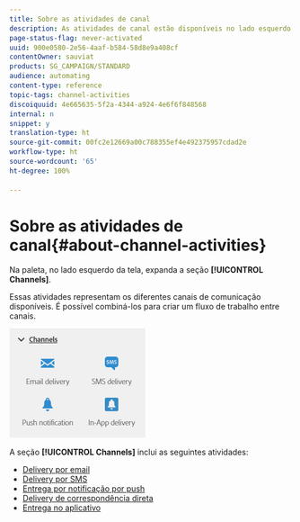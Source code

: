 ```yaml
---
title: Sobre as atividades de canal
description: As atividades de canal estão disponíveis no lado esquerdo da tela.
page-status-flag: never-activated
uuid: 900e0580-2e56-4aaf-b584-58d8e9a408cf
contentOwner: sauviat
products: SG_CAMPAIGN/STANDARD
audience: automating
content-type: reference
topic-tags: channel-activities
discoiquuid: 4e665635-5f2a-4344-a924-4e6f6f848568
internal: n
snippet: y
translation-type: ht
source-git-commit: 00fc2e12669a00c788355ef4e492375957cdad2e
workflow-type: ht
source-wordcount: '65'
ht-degree: 100%

---
```



# Sobre as atividades de canal{#about-channel-activities}

Na paleta, no lado esquerdo da tela, expanda a seção **[!UICONTROL Channels]**.

Essas atividades representam os diferentes canais de comunicação disponíveis. É possível combiná-los para criar um fluxo de trabalho entre canais.

![](assets/wkf_channels_activities.png)

A seção **[!UICONTROL Channels]** inclui as seguintes atividades:

* [Delivery por email](../../automating/using/email-delivery.md)
* [Delivery por SMS](../../automating/using/sms-delivery.md)
* [Entrega por notificação por push](../../automating/using/push-notification-delivery.md)
* [Delivery de correspondência direta](../../automating/using/direct-mail-delivery.md)
* [Entrega no aplicativo](../../automating/using/in-app-delivery.md)

